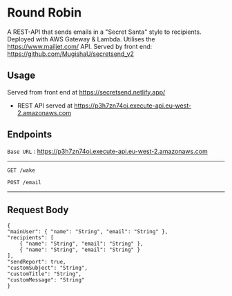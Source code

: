 # Round Robin

A REST-API that sends emails in a "Secret Santa" style to recipients. Deployed with AWS Gateway & Lambda. Utilises the https://www.mailjet.com/ API. Served by front end: https://github.com/MugishaU/secretsend_v2

## Usage

Served from front end at https://secretsend.netlify.app/

- REST API served at https://p3h7zn74oj.execute-api.eu-west-2.amazonaws.com

## Endpoints

`Base URL` : https://p3h7zn74oj.execute-api.eu-west-2.amazonaws.com

---

`GET /wake`

`POST /email`

---

## Request Body

    {
    "mainUser": { "name": "String", "email": "String" },
    "recipients": [
    	{ "name": "String", "email": "String" },
    	{ "name": "String", "email": "String" }
    ],
    "sendReport": true,
    "customSubject": "String",
    "customTitle": "String",
    "customMessage": "String"
    }
